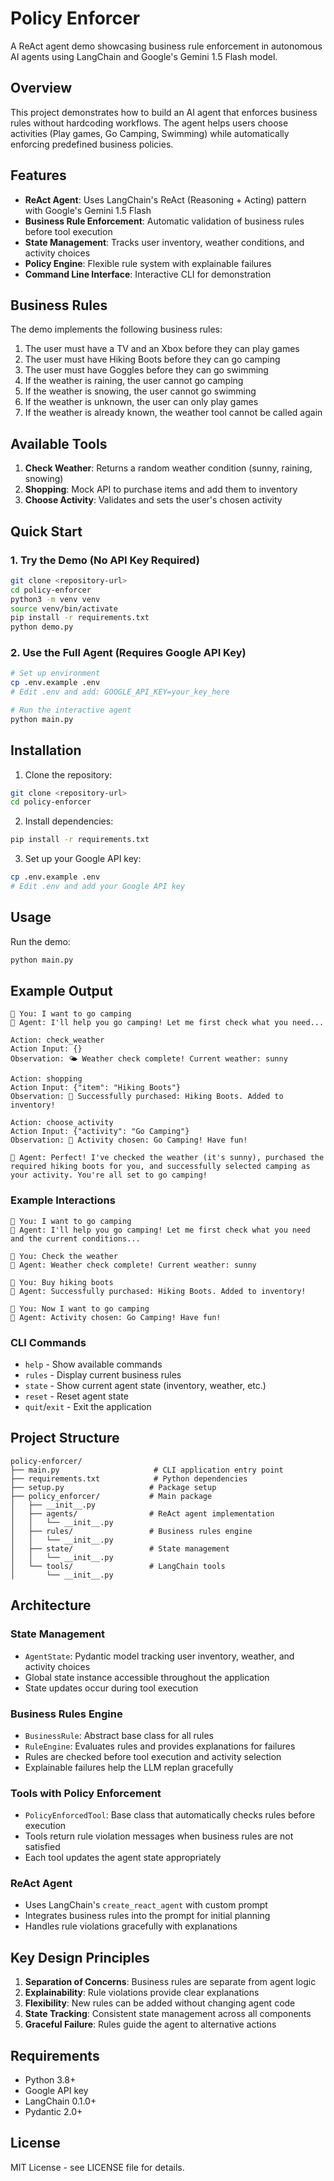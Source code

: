 # Policy Enforcer

A ReAct agent demo showcasing business rule enforcement in autonomous AI agents using LangChain and Google's Gemini 1.5 Flash model.

## Overview

This project demonstrates how to build an AI agent that enforces business rules without hardcoding workflows. The agent helps users choose activities (Play games, Go Camping, Swimming) while automatically enforcing predefined business policies.

## Features

- **ReAct Agent**: Uses LangChain's ReAct (Reasoning + Acting) pattern with Google's Gemini 1.5 Flash
- **Business Rule Enforcement**: Automatic validation of business rules before tool execution
- **State Management**: Tracks user inventory, weather conditions, and activity choices
- **Policy Engine**: Flexible rule system with explainable failures
- **Command Line Interface**: Interactive CLI for demonstration

## Business Rules

The demo implements the following business rules:

1. The user must have a TV and an Xbox before they can play games
2. The user must have Hiking Boots before they can go camping
3. The user must have Goggles before they can go swimming
4. If the weather is raining, the user cannot go camping
5. If the weather is snowing, the user cannot go swimming
6. If the weather is unknown, the user can only play games
7. If the weather is already known, the weather tool cannot be called again

## Available Tools

1. **Check Weather**: Returns a random weather condition (sunny, raining, snowing)
2. **Shopping**: Mock API to purchase items and add them to inventory
3. **Choose Activity**: Validates and sets the user's chosen activity

## Quick Start

### 1. Try the Demo (No API Key Required)
```bash
git clone <repository-url>
cd policy-enforcer
python3 -m venv venv
source venv/bin/activate
pip install -r requirements.txt
python demo.py
```

### 2. Use the Full Agent (Requires Google API Key)
```bash
# Set up environment
cp .env.example .env
# Edit .env and add: GOOGLE_API_KEY=your_key_here

# Run the interactive agent
python main.py
```

## Installation

1. Clone the repository:
```bash
git clone <repository-url>
cd policy-enforcer
```

2. Install dependencies:
```bash
pip install -r requirements.txt
```

3. Set up your Google API key:
```bash
cp .env.example .env
# Edit .env and add your Google API key
```

## Usage

Run the demo:
```bash
python main.py
```

## Example Output

```
👤 You: I want to go camping
🤖 Agent: I'll help you go camping! Let me first check what you need...

Action: check_weather
Action Input: {}
Observation: 🌤️ Weather check complete! Current weather: sunny

Action: shopping  
Action Input: {"item": "Hiking Boots"}
Observation: 🛒 Successfully purchased: Hiking Boots. Added to inventory!

Action: choose_activity
Action Input: {"activity": "Go Camping"}  
Observation: 🎯 Activity chosen: Go Camping! Have fun!

🤖 Agent: Perfect! I've checked the weather (it's sunny), purchased the required hiking boots for you, and successfully selected camping as your activity. You're all set to go camping!
```

### Example Interactions

```
👤 You: I want to go camping
🤖 Agent: I'll help you go camping! Let me first check what you need and the current conditions...

👤 You: Check the weather
🤖 Agent: Weather check complete! Current weather: sunny

👤 You: Buy hiking boots
🤖 Agent: Successfully purchased: Hiking Boots. Added to inventory!

👤 You: Now I want to go camping
🤖 Agent: Activity chosen: Go Camping! Have fun!
```

### CLI Commands

- `help` - Show available commands
- `rules` - Display current business rules
- `state` - Show current agent state (inventory, weather, etc.)
- `reset` - Reset agent state
- `quit`/`exit` - Exit the application

## Project Structure

```
policy-enforcer/
├── main.py                     # CLI application entry point
├── requirements.txt            # Python dependencies
├── setup.py                   # Package setup
├── policy_enforcer/           # Main package
│   ├── __init__.py
│   ├── agents/                # ReAct agent implementation
│   │   └── __init__.py
│   ├── rules/                 # Business rules engine
│   │   └── __init__.py
│   ├── state/                 # State management
│   │   └── __init__.py
│   └── tools/                 # LangChain tools
│       └── __init__.py
```

## Architecture

### State Management
- `AgentState`: Pydantic model tracking user inventory, weather, and activity choices
- Global state instance accessible throughout the application
- State updates occur during tool execution

### Business Rules Engine
- `BusinessRule`: Abstract base class for all rules
- `RuleEngine`: Evaluates rules and provides explanations for failures
- Rules are checked before tool execution and activity selection
- Explainable failures help the LLM replan gracefully

### Tools with Policy Enforcement
- `PolicyEnforcedTool`: Base class that automatically checks rules before execution
- Tools return rule violation messages when business rules are not satisfied
- Each tool updates the agent state appropriately

### ReAct Agent
- Uses LangChain's `create_react_agent` with custom prompt
- Integrates business rules into the prompt for initial planning
- Handles rule violations gracefully with explanations

## Key Design Principles

1. **Separation of Concerns**: Business rules are separate from agent logic
2. **Explainability**: Rule violations provide clear explanations
3. **Flexibility**: New rules can be added without changing agent code
4. **State Tracking**: Consistent state management across all components
5. **Graceful Failure**: Rules guide the agent to alternative actions

## Requirements

- Python 3.8+
- Google API key
- LangChain 0.1.0+
- Pydantic 2.0+

## License

MIT License - see LICENSE file for details.
